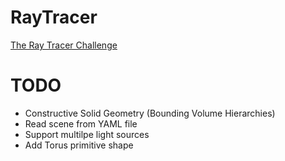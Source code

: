 # RayTracer

[The Ray Tracer Challenge](https://pragprog.com/book/jbtracer/the-ray-tracer-challenge)

# TODO
* Constructive Solid Geometry (Bounding Volume Hierarchies)
* Read scene from YAML file
* Support multilpe light sources
* Add Torus primitive shape